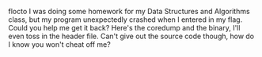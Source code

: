 flocto
I was doing some homework for my Data Structures and Algorithms class, but my program unexpectedly crashed when I entered in my flag. Could you help me get it back?
Here's the coredump and the binary, I'll even toss in the header file. Can't give out the source code though, how do I know you won't cheat off me?
